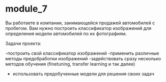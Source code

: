 # module_7
 
Вы работаете в компании, занимающейся продажей автомобилей с пробегом. Вам нужно построить классификатор изображений для определения модели автомобилей по их фотографиям.

Задачи проекта:

-построить свой классификатор изображений
-применить различные методы предобработки изображений
-задействовать сразу несколько методов обучения (finetuning, transfer learning и так далее)
-  использовать предобученные модели для решения своих задач
